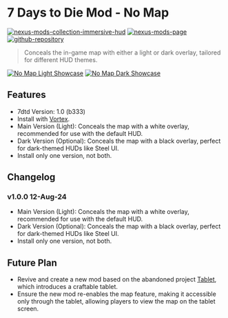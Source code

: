 # 7 Days to Die Mod - No Map

[![nexus-mods-collection-immersive-hud](https://img.shields.io/badge/Nexus%20Mods%20Collection-Immersive%20HUD%20-orange?style=flat-square&logo=spinrilla)](https://next.nexusmods.com/7dtd/collections/epfqzi) [![nexus-mods-page](https://img.shields.io/badge/Nexus%20Mod-No%20Map%20-orange?style=flat-square&logo=spinrilla)](https://www.nexusmods.com/7dtd/mods/5689) [![github-repository](https://img.shields.io/badge/GitHub-Repository-green?style=flat-square&logo=github)](https://github.com/rdok/7dtd_no_map)

> Conceals the in-game map with either a light or dark overlay, tailored for different HUD themes.

[![No Map Light Showcase](https://raw.githubusercontent.com/rdok/7dtd_no_map/main/documentation/showcase_light_version.jpg)](https://www.nexusmods.com/7dtd/mods/5689)
[![No Map Dark Showcase](https://raw.githubusercontent.com/rdok/7dtd_no_map/main/documentation/showcase_dark_version.jpg)](https://www.nexusmods.com/7dtd/mods/5689)

## Features
- 7dtd Version: 1.0 (b333)
- Install with [Vortex](https://www.nexusmods.com/about/vortex/).
- Main Version (Light): Conceals the map with a white overlay, recommended for use with the default HUD.
- Dark Version (Optional): Conceals the map with a black overlay, perfect for dark-themed HUDs like Steel UI.
- Install only one version, not both.

## Changelog
### v1.0.0 12-Aug-24
- Main Version (Light): Conceals the map with a white overlay, recommended for use with the default HUD.
- Dark Version (Optional): Conceals the map with a black overlay, perfect for dark-themed HUDs like Steel UI.
- Install only one version, not both.

## Future Plan
- Revive and create a new mod based on the abandoned project [Tablet](https://www.nexusmods.com/7dtd/mods/569), which introduces a craftable tablet.
- Ensure the new mod re-enables the map feature, making it accessible only through the tablet, allowing players to view the map on the tablet screen.